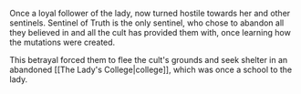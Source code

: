 Once a loyal follower of the lady, now turned hostile towards her and other sentinels. Sentinel of Truth is the only sentinel, who chose to abandon all they believed in and all the cult has provided them with, once learning how the mutations were created.

This betrayal forced them to flee the cult's grounds and seek shelter in an abandoned [[The Lady's College|college]], which was once a school to the lady.